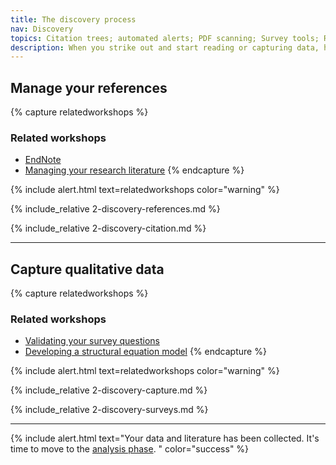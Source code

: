 ```yaml
---
title: The discovery process
nav: Discovery
topics: Citation trees; automated alerts; PDF scanning; Survey tools; Reference management; 
description: When you strike out and start reading or capturing data, how will you make sure that everything you're doing is captured? How will you make sure that you've found all the papers you should be looking for? 
---
```


## Manage your references

{% capture relatedworkshops %}

### Related workshops

- [EndNote](https://app.secure.griffith.edu.au/events/search?sdata=endnote)
- [Managing your research literature](https://app.secure.griffith.edu.au/events/search?sdata="Managing+your+research+literature")
{% endcapture %}

{% include alert.html text=relatedworkshops color="warning" %}

{% include_relative 2-discovery-references.md %}

{% include_relative 2-discovery-citation.md %}

----

## Capture qualitative data

{% capture relatedworkshops %}

### Related workshops

- [Validating your survey questions](https://app.secure.griffith.edu.au/events/search?sdata=validating)
- [Developing a structural equation model](https://app.secure.griffith.edu.au/events/search?sdata="structural+equation+modelling")
{% endcapture %}

{% include alert.html text=relatedworkshops color="warning" %}

{% include_relative 2-discovery-capture.md %}

{% include_relative 2-discovery-surveys.md %}

----

{% include alert.html text="Your data and literature has been collected. It's time to move to the [analysis phase](3-analysis.md). " color="success" %}
